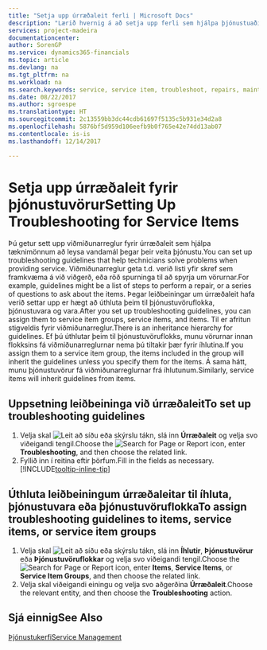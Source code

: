```yaml
---
title: "Setja upp úrræðaleit ferli | Microsoft Docs"
description: "Lærið hvernig á að setja upp ferli sem hjálpa þjónustuaðilum að koma auga á og leysa úr vandamálum með þjónustuvörum."
services: project-madeira
documentationcenter: 
author: SorenGP
ms.service: dynamics365-financials
ms.topic: article
ms.devlang: na
ms.tgt_pltfrm: na
ms.workload: na
ms.search.keywords: service, service item, troubleshoot, repairs, maintenance
ms.date: 08/22/2017
ms.author: sgroespe
ms.translationtype: HT
ms.sourcegitcommit: 2c13559bb3dc44cdb61697f5135c5b931e34d2a8
ms.openlocfilehash: 5876bf5d959d106eefb9b0f765e42e74dd13ab07
ms.contentlocale: is-is
ms.lasthandoff: 12/14/2017

---
```


# <a name="setting-up-troubleshooting-for-service-items"></a><span data-ttu-id="4bd0b-103">Setja upp úrræðaleit fyrir þjónustuvörur</span><span class="sxs-lookup"><span data-stu-id="4bd0b-103">Setting Up Troubleshooting for Service Items</span></span>
<span data-ttu-id="4bd0b-104">Þú getur sett upp viðmiðunarreglur fyrir úrræðaleit sem hjálpa tæknimönnum að leysa vandamál þegar þeir veita þjónustu.</span><span class="sxs-lookup"><span data-stu-id="4bd0b-104">You can set up troubleshooting guidelines that help technicians solve problems when providing service.</span></span> <span data-ttu-id="4bd0b-105">Viðmiðunarreglur geta t.d. verið listi yfir skref sem framkvæma á við viðgerð, eða röð spurninga til að spyrja um vörurnar.</span><span class="sxs-lookup"><span data-stu-id="4bd0b-105">For example, guidelines might be a list of steps to perform a repair, or a series of questions to ask about the items.</span></span> <span data-ttu-id="4bd0b-106">Þegar leiðbeiningar um úrræðaleit hafa verið settar upp er hægt að úthluta þeim til þjónustuvöruflokka, þjónustuvara og vara.</span><span class="sxs-lookup"><span data-stu-id="4bd0b-106">After you set up troubleshooting guidelines, you can assign them to service item groups, service items, and items.</span></span> <span data-ttu-id="4bd0b-107">Til er afritun stigveldis fyrir viðmiðunarreglur.</span><span class="sxs-lookup"><span data-stu-id="4bd0b-107">There is an inheritance hierarchy for guidelines.</span></span> <span data-ttu-id="4bd0b-108">Ef þú úthlutar þeim til þjónustuvöruflokks, munu vörurnar innan flokksins fá viðmiðunarreglurnar nema þú tiltakir þær fyrir íhlutina.</span><span class="sxs-lookup"><span data-stu-id="4bd0b-108">If you assign them to a service item group, the items included in the group will inherit the guidelines unless you specify them for the items.</span></span> <span data-ttu-id="4bd0b-109">Á sama hátt, munu þjónustuvörur fá viðmiðunarreglurnar frá íhlutunum.</span><span class="sxs-lookup"><span data-stu-id="4bd0b-109">Similarly, service items will inherit guidelines from items.</span></span>  

## <a name="to-set-up-troubleshooting-guidelines"></a><span data-ttu-id="4bd0b-110">Uppsetning leiðbeininga við úrræðaleit</span><span class="sxs-lookup"><span data-stu-id="4bd0b-110">To set up troubleshooting guidelines</span></span>
1. <span data-ttu-id="4bd0b-111">Velja skal ![Leit að síðu eða skýrslu](media/ui-search/search_small.png "Leit að síðu eða skýrslu táknið") tákn, slá inn **Úrræðaleit** og velja svo viðeigandi tengil.</span><span class="sxs-lookup"><span data-stu-id="4bd0b-111">Choose the ![Search for Page or Report](media/ui-search/search_small.png "Search for Page or Report icon") icon, enter **Troubleshooting**, and then choose the related link.</span></span>  
2. <span data-ttu-id="4bd0b-112">Fyllið inn í reitina eftir þörfum.</span><span class="sxs-lookup"><span data-stu-id="4bd0b-112">Fill in the fields as necessary.</span></span> [!INCLUDE[tooltip-inline-tip](includes/tooltip-inline-tip_md.md)]  

## <a name="to-assign-troubleshooting-guidelines-to-items-service-items-or-service-item-groups"></a><span data-ttu-id="4bd0b-113">Úthluta leiðbeiningum úrræðaleitar til íhluta, þjónustuvara eða þjónustuvöruflokka</span><span class="sxs-lookup"><span data-stu-id="4bd0b-113">To assign troubleshooting guidelines to items, service items, or service item groups</span></span>
1. <span data-ttu-id="4bd0b-114">Velja skal ![Leit að síðu eða skýrslu](media/ui-search/search_small.png "Leit að síðu eða skýrslu táknið") tákn, slá inn **Íhlutir**, **Þjónustuvörur** eða **Þjónustuvöruflokkar** og velja svo viðeigandi tengil.</span><span class="sxs-lookup"><span data-stu-id="4bd0b-114">Choose the ![Search for Page or Report](media/ui-search/search_small.png "Search for Page or Report icon") icon, enter **Items**, **Service Items**, or **Service Item Groups**, and then choose the related link.</span></span>  
2. <span data-ttu-id="4bd0b-115">Velja skal viðeigandi einingu og velja svo aðgerðina **Úrræðaleit**.</span><span class="sxs-lookup"><span data-stu-id="4bd0b-115">Choose the relevant entity, and then choose the **Troubleshooting** action.</span></span>  

## <a name="see-also"></a><span data-ttu-id="4bd0b-116">Sjá einnig</span><span class="sxs-lookup"><span data-stu-id="4bd0b-116">See Also</span></span>
[<span data-ttu-id="4bd0b-117">Þjónustukerfi</span><span class="sxs-lookup"><span data-stu-id="4bd0b-117">Service Management</span></span>](service-service.md)
